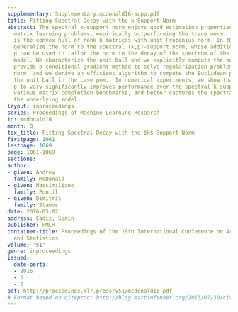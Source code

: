 ```yaml
---
supplementary: Supplementary:mcdonald16-supp.pdf
title: Fitting Spectral Decay with the k-Support Norm
abstract: The spectral k-support norm enjoys good estimation properties in low rank
  matrix learning problems, empirically outperforming the trace norm.   Its unit ball
  is the convex hull of rank k matrices with unit Frobenius norm. In this paper we
  generalize the norm to the spectral (k,p)-support norm, whose additional parameter
  p can be used to tailor the norm to the decay of the spectrum of the underlying
  model. We characterize the unit ball and we explicitly compute the norm. We further
  provide a conditional gradient method to solve regularization problems with the
  norm, and we derive an efficient algorithm to compute the Euclidean projection on
  the unit ball in the case p=∞.  In numerical experiments, we show that allowing
  p to vary significantly improves performance over the spectral k-support norm on
  various matrix completion benchmarks, and better captures the spectral decay of
  the underlying model.
layout: inproceedings
series: Proceedings of Machine Learning Research
id: mcdonald16
month: 0
tex_title: Fitting Spectral Decay with the $k$-Support Norm
firstpage: 1061
lastpage: 1069
page: 1061-1069
sections: 
author:
- given: Andrew
  family: McDonald
- given: Massimiliano
  family: Pontil
- given: Dimitris
  family: Stamos
date: 2016-05-02
address: Cadiz, Spain
publisher: PMLR
container-title: Proceedings of the 19th International Conference on Artificial Intelligence
  and Statistics
volume: '51'
genre: inproceedings
issued:
  date-parts:
  - 2016
  - 5
  - 2
pdf: http://proceedings.mlr.press/v51/mcdonald16.pdf
# Format based on citeproc: http://blog.martinfenner.org/2013/07/30/citeproc-yaml-for-bibliographies/
---
```

